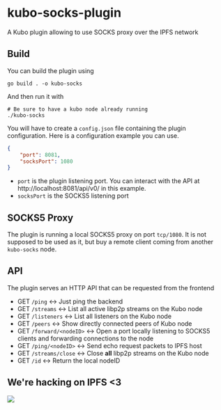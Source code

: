 # kubo-socks-plugin
A Kubo plugin allowing to use SOCKS proxy over the IPFS network

## Build

You can build the plugin using 

```
go build . -o kubo-socks
```

And then run it with 

```
# Be sure to have a kubo node already running
./kubo-socks
```

You will have to create a `config.json` file containing the plugin configuration.
Here is a configuration example you can use.

```json
{
    "port": 8081,
    "socksPort": 1080
}
```

- `port` is the plugin listening port. You can interact with the API at http://localhost:8081/api/v0/ in this example.
- `socksPort` is the SOCKS5 listening port

## SOCKS5 Proxy

The plugin is running a local SOCKS5 proxy on port `tcp/1080`.
It is not supposed to be used as it, but buy a remote client coming from another `kubo-socks` node.

## API

The plugin serves an HTTP API that can be requested from the frontend

- GET `/ping`  ↔ Just ping the backend
- GET `/streams`  ↔ List all active libp2p streams on the Kubo node
- GET `/listeners`  ↔ List all listeners on the Kubo node
- GET `/peers`  ↔ Show directly connected peers of Kubo node
- GET `/forward/<nodeID>`  ↔ Open a port locally listening to SOCKS5 clients and forwarding connections to the node <nodeID>
- GET `/ping/<nodeID>`  ↔ Send echo request packets to IPFS host <nodeID>
- GET `/streams/close`  ↔ Close **all** libp2p streams on the Kubo node
- GET `/id`  ↔ Return the local nodeID 

## We're hacking on IPFS <3

[![](https://cdn.rawgit.com/jbenet/contribute-ipfs-gif/master/img/contribute.gif)](https://github.com/ipfs/community/blob/master/CONTRIBUTING.md)